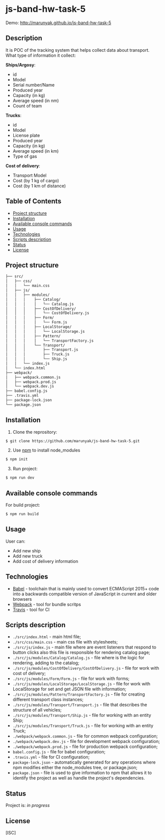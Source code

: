 # js-band-hw-task-5

Demo: http://marunyak.github.io/js-band-hw-task-5

## Description
It is POC of the tracking system that helps collect data about transport.
What type of information it collect:

**Ships/Argosy**:
 - id
 - Model
 - Serial number/Name
 - Produced year
 - Capacity (in kg)
 - Average speed (in nm)
 - Count of team

**Trucks**:
 - id
 - Model
 - License plate
 - Produced year
 - Capacity (in kg)
 - Average speed (in km)
 - Type of gas

**Cost of delivery**:
 - Transport Model
 - Cost (by 1 kg of cargo)
 - Cost (by 1 km of distance)

## Table of Contents
* [Project structure](#project-structure)
* [Installation](#installation)
* [Available console commands](#other-commands)
* [Usage](#usage)
* [Technologies](#technologies)
* [Scripts description](#scripts-description)
* [Status](#status)
* [License](#license)

## Project structure
```sh
├── src/
│   ├── css/
│   │   └── main.css
│   ├── js/
│   │   ├── modules/
│   │   │    ├── Catalog/
│   │   │    │   └── Catalog.js
│   │   │    ├── CostOfDelivery/
│   │   │    │   └── CostOfDelivery.js
│   │   │    ├── Form/
│   │   │    │   └── Form.js
│   │   │    ├── LocalStorage/
│   │   │    │   └── LocalStorage.js
│   │   │    ├── Pattern/
│   │   │    │   └── TransportFactory.js
│   │   │    └── Transport/
│   │   │        ├── Transport.js
│   │   │        ├── Truck.js
│   │   │        └── Ship.js
│   │   └── index.js
│   └── index.html
├── webpack/
│   ├── webpack.common.js
│   ├── webpack.prod.js
│   └── webpack.dev.js
├── babel.config.js
├── .travis.yml
├── package-lock.json
└── package.json
```
## Installation
1. Clone the reprository:
```sh
$ git clone https://github.com/marunyak/js-band-hw-task-5.git
```
2. Use [npm](https://npmjs.org/) to install node_modules
```sh
$ npm init
```
3. Run project:
```sh
$ npm run dev
```

## Available console commands
For build project:
```sh
$ npm run build
```

## Usage
User can:
- Add new ship
- Add new truck
- Add cost of delivery information

## Technologies
 - [Babel](https://babeljs.io/) - toolchain that is mainly used to convert ECMAScript 2015+ code into a backwards compatible version of JavaScript in current and older browsers
 - [Webpack](https://webpack.js.org/) - tool for bundle scritps
 - [Travis](https://docs.travis-ci.com/user/customizing-the-build/) - tool for CI
## Scripts description
* `./src/index.html` - main html file;
* `./src/css/main.css` - main css file with stylesheets;
* `./src/js/index.js` - main file where are event listeners that respond to button clicks also this file is responsible for rendering  catalog page;
* `./src/js/modules/Catalog/Catalog.js` - file where is the logic for rendering, adding to the catalog;
* `./src/js/modules/CostOfDelivery/CostOfDelivery.js` - file for work with cost of delivery;
* `./src/js/modules/Form/Form.js` - file for work with forms;
* `./src/js/modules/LocalStorage/LocalStorage.js` - file for work with LocalStorage for set and get JSON file with information;
* `./src/js/modules/Pattern/TransportFactory.js` - file for creating different transport class instances;
* `./src/js/modules/Transport/Transport.js` - file that describes the structure of all vehicles;
* `./src/js/modules/Transport/Ship.js` - file for working with an entity Ship;
* `./src/js/modules/Transport/Truck.js` - file for working with an entity Truck;
* `./webpack/webpack.common.js` - file for common webpack configuration;
* `./webpack/webpack.dev.js` - file for development webpack configuration;
* `./webpack/webpack.prod.js` - file for production webpack configuration;
* `babel.config.js` - file for babel configuration;
* `.travis.yml` - file for CI configuration;
* `package-lock.json` - automatically generated for any operations where npm modifies either the node_modules tree, or package.json;
* `package.json` - file is used to give information to npm that allows it to identify the project as well as handle the project's dependencies.

## Status
Project is: _in progress_

## License
[ISC]
